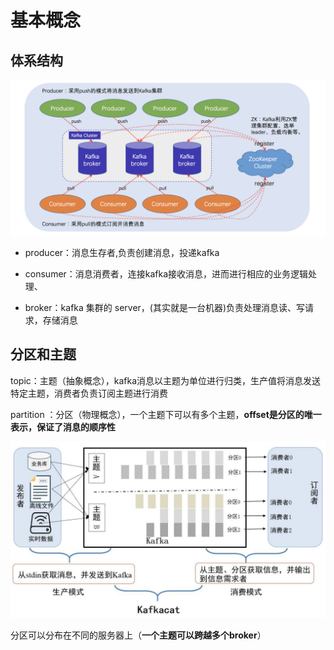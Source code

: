 # 基本概念

## 体系结构

![](../image/kafka/20200304201300.jpg)

- producer：消息生存者,负责创建消息，投递kafka

- consumer：消息消费者，连接kafka接收消息，进而进行相应的业务逻辑处理、

- broker：kafka 集群的 server，(其实就是一台机器)负责处理消息读、写请求，存储消息

## 分区和主题

topic：主题（抽象概念），kafka消息以主题为单位进行归类，生产值将消息发送特定主题，消费者负责订阅主题进行消费

partition ：分区（物理概念），一个主题下可以有多个主题，**offset是分区的唯一表示，保证了消息的顺序性**

![](../image/kafka/20200304203436.jpg)

分区可以分布在不同的服务器上（**一个主题可以跨越多个broker**）